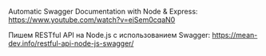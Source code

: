 Automatic Swagger Documentation with Node & Express:   
https://www.youtube.com/watch?v=eiSem0cqaN0

Пишем RESTful API на Node.js с использованием Swagger:
https://mean-dev.info/restful-api-node-js-swagger/